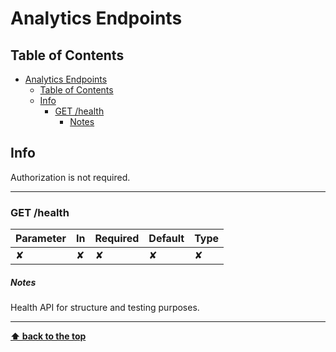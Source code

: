 # Analytics Endpoints

## Table of Contents

- [Analytics Endpoints](#analytics-endpoints)
  - [Table of Contents](#table-of-contents)
  - [Info](#info)
    - [GET /health](#get-health)
        - [Notes](#notes)

## Info

Authorization is not required.

---

### GET /health

| Parameter | In  | Required | Default | Type |
| --------- | --- | -------- | ------- | ---- |
| ✘         | ✘   | ✘        | ✘       | ✘    |

##### Notes

Health API for structure and testing purposes.

---

**[⬆ back to the top](#table-of-contents)**
